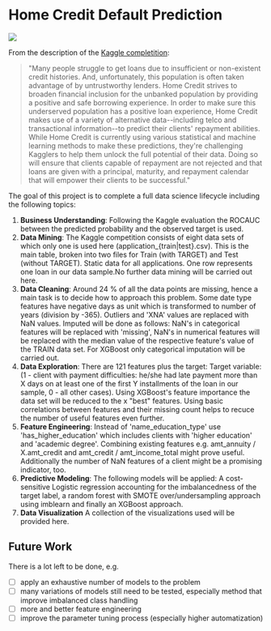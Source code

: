 # Home Credit Default Prediction
![](https://assets.entrepreneur.com/content/3x2/2000/20200406144106-GettyImages-1023100020.jpeg?width=700&crop=2:1)

From the description of the [Kaggle completition](https://www.kaggle.com/c/home-credit-default-risk/overview):

> "Many people struggle to get loans due to insufficient or non-existent credit histories. And, unfortunately, this population is often taken advantage of by untrustworthy lenders.
> Home Credit strives to broaden financial inclusion for the unbanked population by providing a positive and safe borrowing experience. In order to make sure this underserved population has a positive loan experience, Home Credit makes use of a variety of alternative data--including telco and transactional information--to predict their clients' repayment abilities.
> While Home Credit is currently using various statistical and machine learning methods to make these predictions, they're challenging Kagglers to help them unlock the full potential of their data. Doing so will ensure that clients capable of repayment are not rejected and that loans are given with a principal, maturity, and repayment calendar that will empower their clients to be successful."

The goal of this project is to complete a full data science lifecycle including the following topics:

1. __Business Understanding__: Following the Kaggle evaluation the ROCAUC between the predicted probability and the observed target is used.
2. __Data Mining__: The Kaggle competition consists of eight data sets of which only one is used here (application_{train|test}.csv). This is the main table, broken into two files for Train (with TARGET) and Test (without TARGET). Static data for all applications. One row represents one loan in our data sample.No further data mining will be carried out here.
3. __Data Cleaning__: Around 24 % of all the data points are missing, hence a main task is to decide how to approach this problem. Some date type features have negative days as unit which is transformed to number of years (division by -365). Outliers and 'XNA' values are replaced with NaN values. Imputed will be done as follows: NaN's in categorical features will be replaced with 'missing', NaN's in numerical features will be replaced with the median value of the respective feature's value of the TRAIN data set. For XGBoost only categorical imputation will be carried out.
4. __Data Exploration__: There are 121 features plus the target: Target variable: (1 - client with payment difficulties: he/she had late payment more than X days on at least one of the first Y installments of the loan in our sample, 0 - all other cases). Using XGBoost's feature importance the data set will be reduced to the x "best" features. Using basic correlations between features and their missing count helps to recuce the number of useful features even further.
5. __Feature Engineering__: Instead of 'name_education_type' use 'has_higher_education' which includes clients with 'higher education' and 'academic degree'. Combining existing features e.g. amt_annuity / X.amt_credit and amt_credit / amt_income_total might prove useful. Additionally the number of NaN features of a client might be a promising indicator, too. 
6. __Predictive Modeling__: The following models will be applied: A cost-sensitive Logistic regression accounting for the imbalancedness of the target label, a random forest with SMOTE over/undersampling approach using imblearn and finally an XGBoost approach.
7. __Data Visualization__
A collection of the visualizations used will be provided here.

## Future Work
There is a lot left to be done, e.g.
- [ ] apply an exhaustive number of models to the problem
- [ ] many variations of models still need to be tested, especially method that improve imbalanced class handling
- [ ] more and better feature engineering
- [ ] improve the parameter tuning process (especially higher automatization)
